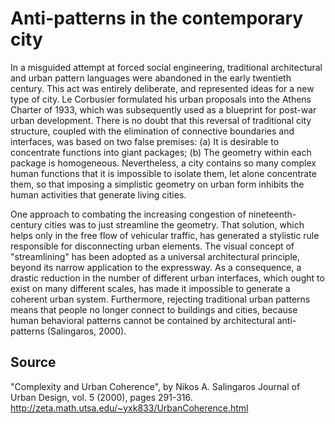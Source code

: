 # Anti-patterns in the contemporary city

In a misguided attempt at forced social engineering, traditional architectural and urban pattern languages were abandoned in the early twentieth century. This act was entirely deliberate, and represented ideas for a new type of city. Le Corbusier formulated his urban proposals into the Athens Charter of 1933, which was subsequently used as a blueprint for post-war urban development. There is no doubt that this reversal of traditional city structure, coupled with the elimination of connective boundaries and interfaces, was based on two false premises: (a) It is desirable to concentrate functions into giant packages; (b) The geometry within each package is homogeneous. Nevertheless, a city contains so many complex human functions that it is impossible to isolate them, let alone concentrate them, so that imposing a simplistic geometry on urban form inhibits the human activities that generate living cities.

One approach to combating the increasing congestion of nineteenth-century cities was to just streamline the geometry. That solution, which helps only in the free flow of vehicular traffic, has generated a stylistic rule responsible for disconnecting urban elements. The visual concept of "streamlining" has been adopted as a universal architectural principle, beyond its narrow application to the expressway. As a consequence, a drastic reduction in the number of different urban interfaces, which ought to exist on many different scales, has made it impossible to generate a coherent urban system. Furthermore, rejecting traditional urban patterns means that people no longer connect to buildings and cities, because human behavioral patterns cannot be contained by architectural anti-patterns (Salingaros, 2000).

## Source

"Complexity and Urban Coherence", by Nikos A. Salingaros
Journal of Urban Design, vol. 5 (2000), pages 291-316.
http://zeta.math.utsa.edu/~yxk833/UrbanCoherence.html
